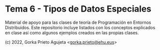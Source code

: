 # Tema 6 - Tipos de Datos Especiales

Material de apoyo para las clases de teoría de Programación en Entornos Distribuidos. Este repositorio incluye listados con los conceptos explicados en clase así como algunos ejemplos creados en las propias clases.

(c) 2022, Gorka Prieto Agujeta <<gorka.prieto@ehu.eus>>

